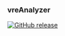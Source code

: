 ### vreAnalyzer
[![GitHub release](https://img.shields.io/github/release/csytang/vreAnalyzer.svg?style=flat-square)](https://github.com/csytang/vreAnalyzer/releases)
